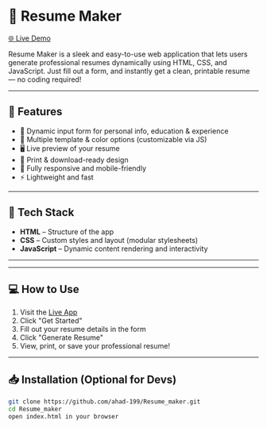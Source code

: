 
# 📄 Resume Maker

[🌐 Live Demo](https://resumego.netlify.app/)

Resume Maker is a sleek and easy-to-use web application that lets users generate professional resumes dynamically using HTML, CSS, and JavaScript. Just fill out a form, and instantly get a clean, printable resume — no coding required!

---

## 🚀 Features

- 🧾 Dynamic input form for personal info, education & experience
- 🎨 Multiple template & color options (customizable via JS)
- 🖥️ Live preview of your resume
- 📄 Print & download-ready design
- 📱 Fully responsive and mobile-friendly
- ⚡ Lightweight and fast

---

## 🔧 Tech Stack

- **HTML** – Structure of the app  
- **CSS** – Custom styles and layout (modular stylesheets)  
- **JavaScript** – Dynamic content rendering and interactivity

---


---

## 💻 How to Use

1. Visit the [Live App](https://resumego.netlify.app/)
2. Click "Get Started"
3. Fill out your resume details in the form
4. Click "Generate Resume"
5. View, print, or save your professional resume!

---


## 📥 Installation (Optional for Devs)

```bash
git clone https://github.com/ahad-199/Resume_maker.git
cd Resume_maker
open index.html in your browser


